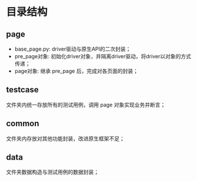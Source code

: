 # 目录结构
## page
- base_page.py: driver驱动与原生API的二次封装；  
- pre_page对象: 初始化driver对象，并隔离driver驱动，将driver以对象的方式传递；
- page对象: 继承 pre_page 后，完成对各页面的封装；  
## testcase
文件夹内统一存放所有的测试用例，调用 page 对象实现业务并断言；  
## common
文件夹内存放对其他功能封装，改进原生框架不足；  
## data
文件夹数据构造与测试用例的数据封装；  